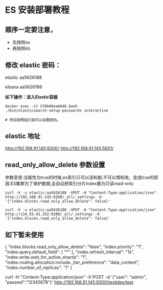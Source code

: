 # ES 安装部署教程

## 顺序一定要注意，
- 先按照es
- 再按照kb


## 修改 elastic 密码：
elastic
aa5626188

kibana
aa5626188


**如下操作：进入Elastic容器**
```
docker exec -it 578b09ea6648 bash
./bin/elasticsearch-setup-passwords interactive

# 然后按照指引就可以设置密码。
```

## elastic 地址
http://192.168.91.145:9200/
http://192.168.91.145:5601/


## read_only_allow_delete 参数设置

参数意思:当属性为true的时候,es索引只可以读和删,不可以增和改。变成true的原因:ES集群为了保护数据,会自动把索引分片index置为只读read-only
```
curl -k -u elastic:aa5626188 -XPUT -H "Content-Type:application/json" http://192.168.91.145:9200/_all/_settings -d '{"index.blocks.read_only_allow_delete": false}'

curl -k -u elastic:aa5626188 -XPUT -H "Content-Type:application/json" http://114.55.41.252:9200/_all/_settings -d '{"index.blocks.read_only_allow_delete": false}'
```

## 如下暂未使用
{
  "index.blocks.read_only_allow_delete": "false",
  "index.priority": "1",
  "index.query.default_field": [
    "*"
  ],
  "index.refresh_interval": "1s",
  "index.write.wait_for_active_shards": "1",
  "index.routing.allocation.include._tier_preference": "data_content",
  "index.number_of_replicas": "1"
}


curl -H "Content-Type:application/json" -X POST -d '{"user": "admin", "passwd":"12345678"}' http://192.168.91.145:9200/testidex/test
